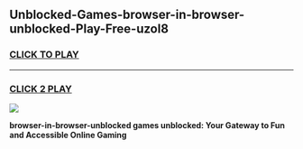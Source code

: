 
## Unblocked-Games-browser-in-browser-unblocked-Play-Free-uzol8
<h3>
<a href="https://premium76.site?title=browser-in-browser-unblocked&ref=18A1">CLICK TO PLAY</a></h3>
<hr>

<h3>
<a href="https://premium76.site?title=browser-in-browser-unblocked&ref=18A1">CLICK 2 PLAY</a>
  
</h3>

<a href="https://premium76.site?title=browser-in-browser-unblocked&ref=18A1"><img src="https://clearcache.store/games.png"></a>


**browser-in-browser-unblocked games unblocked: Your Gateway to Fun and Accessible Online Gaming**
